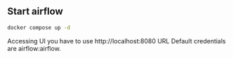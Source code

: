 ## Start airflow
```bash
docker compose up -d
```

Accessing UI you have to use http://localhost:8080 URL
Default credentials are airflow:airflow.
